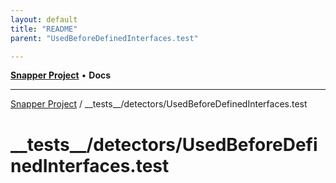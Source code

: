 ```yaml
---
layout: default
title: "README"
parent: "UsedBeforeDefinedInterfaces.test"

---
```

[**Snapper Project**](../../../README.md) • **Docs**

***

[Snapper Project](../../../README.md) / \_\_tests\_\_/detectors/UsedBeforeDefinedInterfaces.test

# \_\_tests\_\_/detectors/UsedBeforeDefinedInterfaces.test
